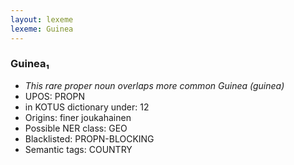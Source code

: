 ```yaml
---
layout: lexeme
lexeme: Guinea
---
```


###  Guinea₁

* _This rare proper noun overlaps more common *Guinea* (guinea)_
* UPOS:  PROPN
* in KOTUS dictionary under:  12
* Origins: finer joukahainen 
* Possible NER class:  GEO
* Blacklisted:  PROPN-BLOCKING
* Semantic tags:  COUNTRY

